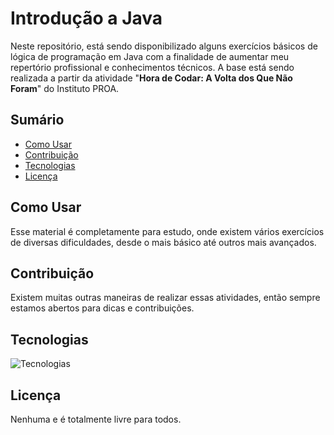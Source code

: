 # Introdução a Java
Neste repositório, está sendo disponibilizado alguns exercícios básicos de lógica de programação em Java com a finalidade de aumentar meu repertório profissional e conhecimentos técnicos. A base está sendo realizada a partir da atividade "<b>Hora de Codar: A Volta dos Que Não Foram</b>" do Instituto PROA.

## Sumário

- [Como Usar](#como-usar)
- [Contribuição](#contribuição)
- [Tecnologias](#tecnologias)
- [Licença](#licença)

## Como Usar
Esse material é completamente para estudo, onde existem vários exercícios de diversas dificuldades, desde o mais básico até outros mais avançados.

## Contribuição
Existem muitas outras maneiras de realizar essas atividades, então sempre estamos abertos para dicas e contribuições.

## Tecnologias

![Tecnologias](https://skillicons.dev/icons?i=java)

## Licença
Nenhuma e é totalmente livre para todos.
